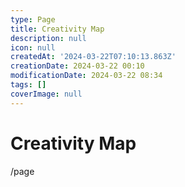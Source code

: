 ```yaml
---
type: Page
title: Creativity Map
description: null
icon: null
createdAt: '2024-03-22T07:10:13.863Z'
creationDate: 2024-03-22 00:10
modificationDate: 2024-03-22 08:34
tags: []
coverImage: null
---
```


# Creativity Map

/page

